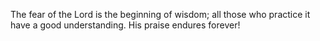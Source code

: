 The fear of the Lord is the beginning of wisdom; all those who practice it have a good understanding. His praise endures forever!
